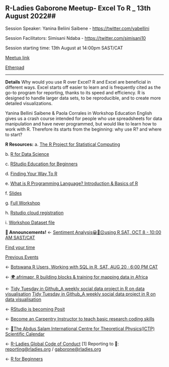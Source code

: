 ## R-Ladies Gaborone Meetup-  Excel To R _ 13th August 2022##

Session Speaker: Yanina Beliini Saibene - https://twitter.com/yabellini

Session Facilitators: Simisani Ndaba - https://twitter.com/simisani10

Session starting time: 13th August at 14:00pm SAST/CAT

[Meetup link](https://www.meetup.com/rladies-gaborone/events/286104389/)

[Etherpad](https://etherpad.p2pu.org/p/ExcelToR_13_08_2022)

----------------------------------------------------------------------------------------------------------------------------------   
**Details**
Why would you use R over Excel?
R and Excel are beneficial in different ways. Excel starts off easier to learn and is frequently cited as the go-to program for reporting, thanks to its speed and efficiency. R is designed to handle larger data sets, to be reproducible, and to create more detailed visualizations.

Yanina Bellini Saibene & Paola Corrales in Workshop Education English gives us a crash course intended for people who use spreadsheets for data manipulation and have never programmed, but would like to learn how to work with R. Therefore its starts from the beginning: why use R? and where to start?


**R Resources:** 
a. [The R Project for Statistical Computing](https://www.r-project.org/)

b. [R for Data Science](https://r4ds.had.co.nz/)

c. [RStudio Education for Beginners](https://education.rstudio.com/learn/beginner/)

d. [Finding Your Way To R](https://education.rstudio.com/learn/)

e. [What is R Programming Language? Introduction & Basics of R](https://www.guru99.com/r-programming-introduction-basics.html)

f. [Slides](https://docs.google.com/presentation/d/1QQefilm9_QL9Aq7niYDmYoPYKLLiDd_aUuo7NRrfUpA/edit?usp=sharing)

g. [Full Workshop](https://yabellini.netlify.app/courses/fromspreadsheettor/)

h. [Rstudio cloud registration](https://rstudio.cloud/content/3174865)

i. [Workshop Dataset file](https://yabellini.github.io/fromSpreadSheetToR/rstudio-project-penguins.zip)



**📢 Announcements!**
<- [Sentiment Analysis😀🤔☹️using R SAT, OCT 8 - 10:00 AM SAST/CAT](https://www.meetup.com/rladies-gaborone/events/286102816/)

 [Find your time](https://www.timeanddate.com/worldclock/fixedtime.html?msg=Sentiment+Analysis+using+R+%F0%9F%98%80%F0%9F%A4%94%E2%98%B9%EF%B8%8F&iso=20221008T12&ah=1)

 [Previous Events](https://www.youtube.com/channel/UCMzxf1PB54mTnWJVE8xdGlw)

<- [Botswana R Users, Working with SQL in R, SAT, AUG 20 · 6:00 PM CAT](https://www.meetup.com/botswana-r-users/events/287299746/)

<- [🌍 afrimapr, R building blocks & training for mapping data in Africa](https://twitter.com/afrimapr)

<- [Tidy Tuesday in Github_A weekly social data project in R on data visualisation](https://github.com/rfordatascience/tidytuesday)
   [Tidy Tuesday in Github_A weekly social data project in R on data visualisation](https://twitter.com/tidytuesday_bot?lang=en)

<- [RStudio is becoming Posit](https://www.rstudio.com/blog/rstudio-is-becoming-posit/)

<- [Become an Carpentry Instructor to teach basic research coding skills](https://carpentries.org/become-instructor/)
 
<- [📆The Abdus Salam International Centre for Theoretical Physics(ICTP) Scientific Calendar](https://www.ictp.it/scientific-calendar.aspx)

<- [R-Ladies Global Code of Conduct](https://rladies.org/code-of-conduct/#:~:text=R%2DLadies%20is%20dedicated%20to,lists%2C%20both%20online%20and%20offline)
      [1] Reporting to  📧: reporting@rladies.org  /  gaborone@rladies.org
      
<- [R for Beginners](https://education.rstudio.com/learn/)
